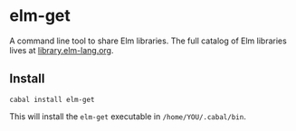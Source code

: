 # elm-get

A command line tool to share Elm libraries.
The full catalog of Elm libraries lives at
[library.elm-lang.org](http://library.elm-lang.org/).

## Install

    cabal install elm-get

This will install the `elm-get` executable in `/home/YOU/.cabal/bin`.
